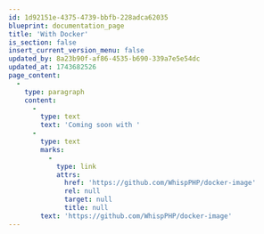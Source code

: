 ```yaml
---
id: 1d92151e-4375-4739-bbfb-228adca62035
blueprint: documentation_page
title: 'With Docker'
is_section: false
insert_current_version_menu: false
updated_by: 8a23b90f-af86-4535-b690-339a7e5e54dc
updated_at: 1743682526
page_content:
  -
    type: paragraph
    content:
      -
        type: text
        text: 'Coming soon with '
      -
        type: text
        marks:
          -
            type: link
            attrs:
              href: 'https://github.com/WhispPHP/docker-image'
              rel: null
              target: null
              title: null
        text: 'https://github.com/WhispPHP/docker-image'
---
```


